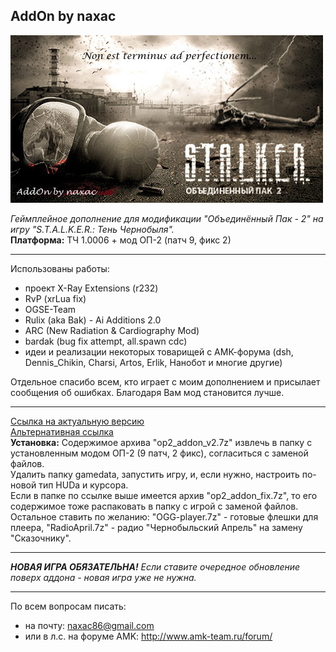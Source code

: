 ## AddOn by naxac
![Нет предела совершенству...](bitmap.jpg?raw=true "Нет предела совершенству...")

*Геймплейное дополнение для модификации "Объединённый Пак - 2" на игру "S.T.A.L.K.E.R.: Тень Чернобыля".*  
**Платформа:** ТЧ 1.0006 + мод ОП-2 (патч 9, фикс 2)
***
Использованы работы:  
- проект X-Ray Extensions (r232)
- RvP (xrLua fix)
- OGSE-Team
- Rulix (aka Bak) - Ai Additions 2.0
- ARC (New Radiation & Cardiography Mod)
- bardak (bug fix attempt, all.spawn cdc)
- идеи и реализации некоторых товарищей с АМК-форума (dsh, Dennis_Chikin, Charsi, Artos, Erlik, Нанобот и многие другие)

Отдельное спасибо всем, кто играет с моим дополнением и присылает сообщения об ошибках. Благодаря Вам мод становится лучше.  
***  
[Ссылка на актуальную версию](https://yadi.sk/d/ZviC7ZENNhXzwg "Яндекс.Диск")  
[Альтернативная ссылка](https://drive.google.com/drive/folders/1SM0CqavXjT8M5lPt8m_Z5sasmJEjotim?usp=sharing "Google.Drive")  
**Установка:**
Содержимое архива "op2_addon_v2.7z" извлечь в папку с установленным модом ОП-2 (9 патч, 2 фикс), согласиться с заменой файлов.  
Удалить папку gamedata, запустить игру, и, если нужно, настроить по-новой тип HUDа и курсора.  
Если в папке по ссылке выше имеется архив "op2_addon_fix.7z", то его содержимое тоже распаковать в папку с игрой с заменой файлов.  
Остальное ставить по желанию: "OGG-player.7z" - готовые флешки для плеера, "RadioApril.7z" - радио "Чернобыльский Апрель" на замену "Сказочнику".  
***
***НОВАЯ ИГРА ОБЯЗАТЕЛЬНА!***
*Если ставите очередное обновление поверх аддона - новая игра уже не нужна.*
***
По всем вопросам писать:  
- на почту: naxac86@gmail.com
- или в л.с. на форуме AMK: http://www.amk-team.ru/forum/
